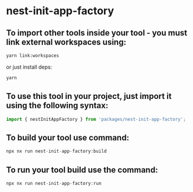 # nest-init-app-factory

## To import other tools inside your tool - you must link external workspaces using:

```bash
yarn link:workspaces
```

or just install deps:

```bash
yarn
```

## To use this tool in your project, just import it using the following syntax:

```ts
import { nestInitAppFactory } from 'packages/nest-init-app-factory';
```

## To build your tool use command:

```ts
npx nx run nest-init-app-factory:build
```

## To run your tool build use the command:

```ts
npx nx run nest-init-app-factory:run
```
